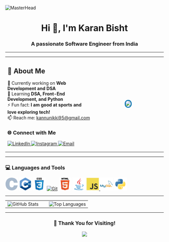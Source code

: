 ![MasterHead](https://user-images.githubusercontent.com/65373279/148280039-301b677b-74e7-49f8-af75-15e7c9253d74.png)

<h1 align="center">Hi 👋, I'm Karan Bisht</h1>
<h3 align="center">A passionate Software Engineer from India</h3>

---

<!-- About Me and Photo Side by Side -->
<table>
<tr>
<td width="55%" valign="top">
  <h2>🌱 About Me</h2>
  <p>
    🔭 Currently working on <b>Web Development and DSA </b><br>
    🌱 Learning <b>DSA, Front-End Development, and Python</b><br>
    ⚡ Fun fact: <b>I am good at sports and love exploring tech!</b><br>
    📫 Reach me: <a href="mailto:kannunikki95@gmail.com">kannunikki95@gmail.com</a>
  </p>

  <h3>🌐 Connect with Me</h3>
  <p>
    <a href="https://linkedin.com/in/karanbisht02" target="_blank">
      <img src="https://img.shields.io/badge/LinkedIn-0077B5?logo=linkedin&logoColor=white&style=for-the-badge" alt="LinkedIn" />
    </a>
    <a href="https://instagram.com/k.karan__45" target="_blank">
      <img src="https://img.shields.io/badge/Instagram-E4405F?logo=instagram&logoColor=white&style=for-the-badge" alt="Instagram" />
    </a>
    <a href="mailto:kannunikki95@gmail.com">
      <img src="https://img.shields.io/badge/Email-D14836?logo=gmail&logoColor=white&style=for-the-badge" alt="Email" />
    </a>
  </p>
</td>
<td width="45%" valign="middle" align="center">
  <div style="border-radius:15px; overflow:hidden; border:3px solid #0077B5; display:inline-block;">
    <img src="https://media.giphy.com/media/dWesBcTLavkZuG35MI/giphy.gif" height="250" />
  </div>
</td>
</tr>
</table>

---

### 💻 Languages and Tools
<p align="left">
  <a href="https://www.cprogramming.com/" target="_blank"><img src="https://raw.githubusercontent.com/devicons/devicon/master/icons/c/c-original.svg" alt="C" width="40" height="40"/></a>
  <a href="https://www.w3schools.com/cpp/" target="_blank"><img src="https://raw.githubusercontent.com/devicons/devicon/master/icons/cplusplus/cplusplus-original.svg" alt="C++" width="40" height="40"/></a>
  <a href="https://www.w3schools.com/css/" target="_blank"><img src="https://raw.githubusercontent.com/devicons/devicon/master/icons/css3/css3-original-wordmark.svg" alt="CSS" width="40" height="40"/></a>
  <a href="https://git-scm.com/" target="_blank"><img src="https://www.vectorlogo.zone/logos/git-scm/git-scm-icon.svg" alt="Git" width="40" height="40"/></a>
  <a href="https://www.w3.org/html/" target="_blank"><img src="https://raw.githubusercontent.com/devicons/devicon/master/icons/html5/html5-original-wordmark.svg" alt="HTML" width="40" height="40"/></a>
  <a href="https://www.java.com" target="_blank"><img src="https://raw.githubusercontent.com/devicons/devicon/master/icons/java/java-original.svg" alt="Java" width="40" height="40"/></a>
  <a href="https://www.javascript.com/" target="_blank"><img src="https://raw.githubusercontent.com/devicons/devicon/master/icons/javascript/javascript-original.svg"alt="JavaScript" width="40" height="40" /</a>
  <a href="https://www.mysql.com/" target="_blank"><img src="https://raw.githubusercontent.com/devicons/devicon/master/icons/mysql/mysql-original-wordmark.svg" alt="MySQL" width="40" height="40"/></a>
  <a href="https://www.python.org" target="_blank"><img src="https://raw.githubusercontent.com/devicons/devicon/master/icons/python/python-original.svg" alt="Python" width="40" height="40"/></a>
</p>

---

<!-- GitHub Stats side by side -->
<table>
<tr>
<td width="50%">
  <img src="https://github-readme-stats.vercel.app/api?username=karanbisht45&show_icons=true&locale=en&theme=react" alt="GitHub Stats" />
</td>
<td width="50%">
  <img src="https://github-readme-stats.vercel.app/api/top-langs?username=karanbisht45&show_icons=true&locale=en&layout=compact&theme=react" alt="Top Languages" />
</td>
</tr>
</table>

---

<h3 align="center">🚀 Thank You for Visiting!</h3>
<p align="center">
  <img src="https://media.giphy.com/media/hvRJCLFzcasrR4ia7z/giphy.gif" width="50">
</p>
